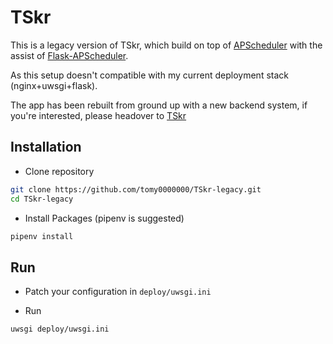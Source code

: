 # TSkr

This is a legacy version of TSkr, which build on top of [APScheduler](https://github.com/agronholm/apscheduler) with the assist of [Flask-APScheduler](https://github.com/viniciuschiele/flask-apscheduler).

As this setup doesn't compatible with my current deployment stack (nginx+uwsgi+flask).

The app has been rebuilt from ground up with a new backend system, if you're interested, please headover to [TSkr](https://github.com/tomy0000000/TSkr)

## Installation

* Clone repository

```bash
git clone https://github.com/tomy0000000/TSkr-legacy.git
cd TSkr-legacy
```

* Install Packages (pipenv is suggested)

```bash
pipenv install
```

## Run

* Patch your configuration in `deploy/uwsgi.ini`

* Run

```
uwsgi deploy/uwsgi.ini
```


